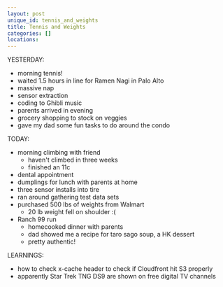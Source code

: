 ```yaml
---
layout: post
unique_id: tennis_and_weights
title: Tennis and Weights
categories: []
locations: 
---
```


YESTERDAY:
* morning tennis!
* waited 1.5 hours in line for Ramen Nagi in Palo Alto
* massive nap
* sensor extraction
* coding to Ghibli music
* parents arrived in evening
* grocery shopping to stock on veggies
* gave my dad some fun tasks to do around the condo

TODAY:
* morning climbing with friend
  * haven't climbed in three weeks
  * finished an 11c
* dental appointment
* dumplings for lunch with parents at home
* three sensor installs into tire
* ran around gathering test data sets
* purchased 500 lbs of weights from Walmart
  * 20 lb weight fell on shoulder :(
* Ranch 99 run
  * homecooked dinner with parents
  * dad showed me a recipe for taro sago soup, a HK dessert
  * pretty authentic!

LEARNINGS:
* how to check x-cache header to check if Cloudfront hit S3 properly
* apparently Star Trek TNG DS9 are shown on free digital TV channels
